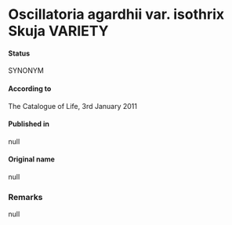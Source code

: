 # Oscillatoria agardhii var. isothrix Skuja VARIETY

#### Status
SYNONYM

#### According to
The Catalogue of Life, 3rd January 2011

#### Published in
null

#### Original name
null

### Remarks
null